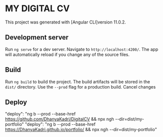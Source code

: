 # MY DIGITAL CV

This project was generated with [Angular CLI]version 11.0.2.

## Development server

Run `ng serve` for a dev server. Navigate to `http://localhost:4200/`. The app will automatically reload if you change any of the source files.

## Build

Run `ng build` to build the project. The build artifacts will be stored in the `dist/` directory. Use the `--prod` flag for a production build.
Cancel changes
## Deploy
"deploy": "ng b --prod --base-href https://github.com/DhanyaKadri/DigitalCV && npx ngh --dir=dist/my-portfolio"
"deploy": "ng b --prod --base-href https://DhanyaKadri.github.io/portfolio/ && npx ngh --dir=dist/my-portfolio"




